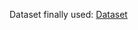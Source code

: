 Dataset finally used: [Dataset](https://drive.google.com/drive/folders/1SGxKbPW4lTm-jwaC7i8HkZvMNgIV3OnZ?usp=share_link)
